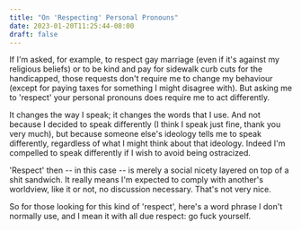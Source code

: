 ```yaml
---
title: "On 'Respecting' Personal Pronouns"
date: 2023-01-20T11:25:44-08:00
draft: false
---
```



If I'm asked, for example, to respect gay marriage (even if it's
against my religious beliefs) or to be kind and pay for sidewalk curb
cuts for the handicapped, those requests don't require me to change
my behaviour (except for paying taxes for something I might disagree
with). But asking me to 'respect' your personal pronouns does require
me to act differently.

It changes the way I speak; it changes the words that I use. And not
because I decided to speak differently (I think I speak just fine,
thank you very much), but because someone else's ideology tells me to
speak differently, regardless of what I might think about that
ideology. Indeed I'm compelled to speak differently if I wish to
avoid being ostracized.

'Respect' then -- in this case -- is merely a social nicety layered
on top of a shit sandwich. It really means I'm expected to
comply with another's worldview, like it or not, no discussion
necessary. That's not very nice.

So for those looking for this kind of 'respect', here's a word phrase
I don't normally use, and I mean it with all due respect: go fuck
yourself.
